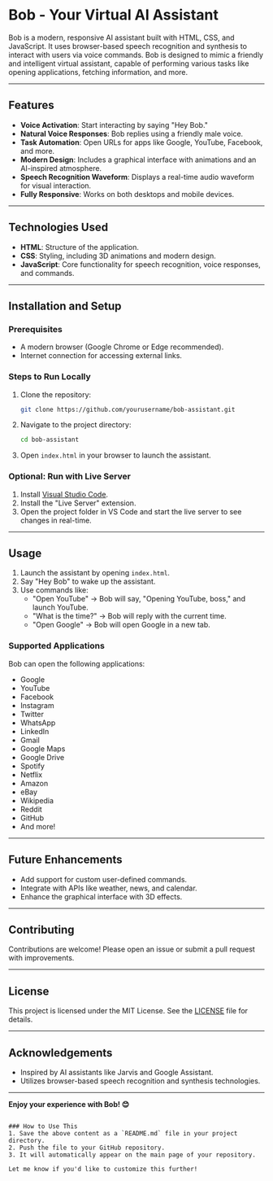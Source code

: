# Bob - Your Virtual AI Assistant

Bob is a modern, responsive AI assistant built with HTML, CSS, and JavaScript. It uses browser-based speech recognition and synthesis to interact with users via voice commands. Bob is designed to mimic a friendly and intelligent virtual assistant, capable of performing various tasks like opening applications, fetching information, and more.

---

## Features
- **Voice Activation**: Start interacting by saying "Hey Bob."
- **Natural Voice Responses**: Bob replies using a friendly male voice.
- **Task Automation**: Open URLs for apps like Google, YouTube, Facebook, and more.
- **Modern Design**: Includes a graphical interface with animations and an AI-inspired atmosphere.
- **Speech Recognition Waveform**: Displays a real-time audio waveform for visual interaction.
- **Fully Responsive**: Works on both desktops and mobile devices.

---

## Technologies Used
- **HTML**: Structure of the application.
- **CSS**: Styling, including 3D animations and modern design.
- **JavaScript**: Core functionality for speech recognition, voice responses, and commands.

---

## Installation and Setup

### Prerequisites
- A modern browser (Google Chrome or Edge recommended).
- Internet connection for accessing external links.

### Steps to Run Locally
1. Clone the repository:
   ```bash
   git clone https://github.com/yourusername/bob-assistant.git
   ```
2. Navigate to the project directory:
   ```bash
   cd bob-assistant
   ```
3. Open `index.html` in your browser to launch the assistant.

### Optional: Run with Live Server
1. Install [Visual Studio Code](https://code.visualstudio.com/).
2. Install the "Live Server" extension.
3. Open the project folder in VS Code and start the live server to see changes in real-time.

---

## Usage
1. Launch the assistant by opening `index.html`.
2. Say "Hey Bob" to wake up the assistant.
3. Use commands like:
   - "Open YouTube" → Bob will say, "Opening YouTube, boss," and launch YouTube.
   - "What is the time?" → Bob will reply with the current time.
   - "Open Google" → Bob will open Google in a new tab.

### Supported Applications
Bob can open the following applications:
- Google
- YouTube
- Facebook
- Instagram
- Twitter
- WhatsApp
- LinkedIn
- Gmail
- Google Maps
- Google Drive
- Spotify
- Netflix
- Amazon
- eBay
- Wikipedia
- Reddit
- GitHub
- And more!

---

## Future Enhancements
- Add support for custom user-defined commands.
- Integrate with APIs like weather, news, and calendar.
- Enhance the graphical interface with 3D effects.

---

## Contributing
Contributions are welcome! Please open an issue or submit a pull request with improvements.

---

## License
This project is licensed under the MIT License. See the [LICENSE](LICENSE) file for details.

---

## Acknowledgements
- Inspired by AI assistants like Jarvis and Google Assistant.
- Utilizes browser-based speech recognition and synthesis technologies.

---

**Enjoy your experience with Bob! 😊**
```

### How to Use This
1. Save the above content as a `README.md` file in your project directory.
2. Push the file to your GitHub repository.
3. It will automatically appear on the main page of your repository.

Let me know if you'd like to customize this further!

